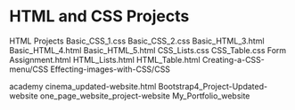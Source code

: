# HTML and CSS Projects
 HTML Projects
 Basic_CSS_1.css
Basic_CSS_2.css
Basic_HTML_3.html
Basic_HTML_4.html
Basic_HTML_5.html
CSS_Lists.css
CSS_Table.css
Form Assignment.html
HTML_Lists.html
HTML_Table.html
Creating-a-CSS-menu/CSS
Effecting-images-with-CSS/CSS

academy cinema_updated-website.html
Bootstrap4_Project-Updated-website
one_page_website_project-website
My_Portfolio_website
